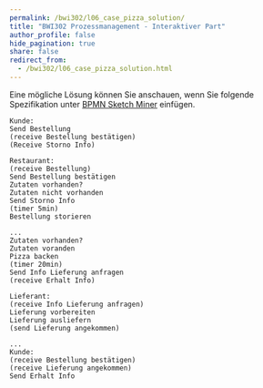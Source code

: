 ```yaml
---
permalink: /bwi302/l06_case_pizza_solution/
title: "BWI302 Prozessmanagement - Interaktiver Part"
author_profile: false
hide_pagination: true
share: false
redirect_from: 
  - /bwi302/l06_case_pizza_solution.html
---
```


Eine mögliche Lösung können Sie anschauen, wenn Sie folgende Spezifikation unter [BPMN Sketch Miner](https://www.bpmn-sketch-miner.ai/index.html) einfügen.

```
Kunde:
Send Bestellung
(receive Bestellung bestätigen)
(Receive Storno Info)

Restaurant:
(receive Bestellung)
Send Bestellung bestätigen
Zutaten vorhanden?
Zutaten nicht vorhanden
Send Storno Info
(timer 5min)
Bestellung storieren

...
Zutaten vorhanden?
Zutaten voranden
Pizza backen
(timer 20min)
Send Info Lieferung anfragen
(receive Erhalt Info)

Lieferant:
(receive Info Lieferung anfragen)
Lieferung vorbereiten
Lieferung ausliefern
(send Lieferung angekommen)

...
Kunde:
(receive Bestellung bestätigen)
(receive Lieferung angekommen)
Send Erhalt Info
```

